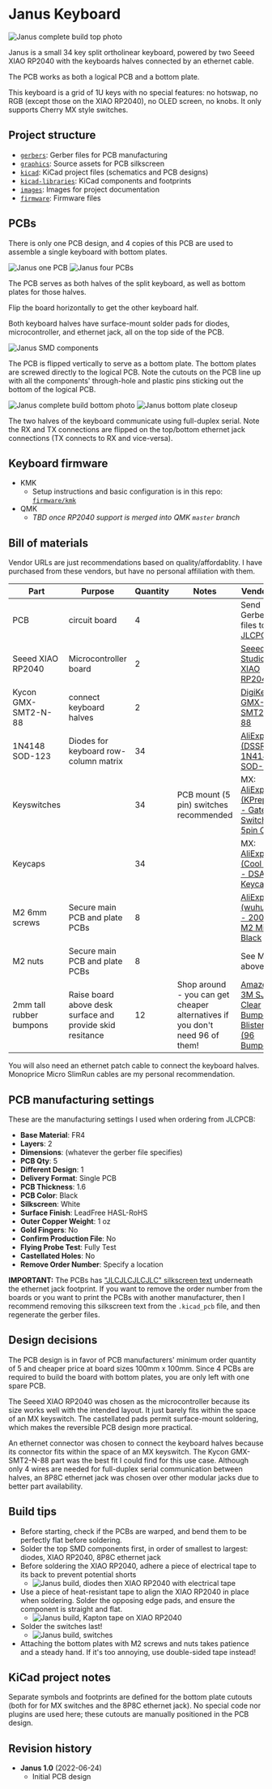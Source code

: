 # Janus Keyboard

![Janus complete build top photo](images/janus-complete-top.jpg)

Janus is a small 34 key split ortholinear keyboard, powered by two Seeed XIAO RP2040 with the keyboards halves connected by an ethernet cable.

The PCB works as both a logical PCB and a bottom plate.

This keyboard is a grid of 1U keys with no special features: no hotswap, no RGB (except those on the XIAO RP2040), no OLED screen, no knobs. It only supports Cherry MX style switches.

## Project structure

* [`gerbers`](gerbers): Gerber files for PCB manufacturing
* [`graphics`](graphics): Source assets for PCB silkscreen
* [`kicad`](kicad): KiCad project files (schematics and PCB designs)
* [`kicad-libraries`](kicad-libraries): KiCad components and footprints
* [`images`](images): Images for project documentation
* [`firmware`](firmware): Firmware files

## PCBs

There is only one PCB design, and 4 copies of this PCB are used to assemble a single keyboard with bottom plates.

![Janus one PCB](images/janus-pcb.jpg)
![Janus four PCBs](images/janus-four-pcbs.jpg)

The PCB serves as both halves of the split keyboard, as well as bottom plates for those halves.

Flip the board horizontally to get the other keyboard half.

Both keyboard halves have surface-mount solder pads for diodes, microcontroller, and ethernet jack, all on the top side of the PCB.

![Janus SMD components](images/janus-smd-closeup.jpg)

The PCB is flipped vertically to serve as a bottom plate. The bottom plates are screwed directly to the logical PCB. Note the cutouts on the PCB line up with all the components' through-hole and plastic pins sticking out the bottom of the logical PCB.

![Janus complete build bottom photo](images/janus-complete-bottom.jpg)
![Janus bottom plate closeup](images/janus-bottom-plate-closeup.jpg)

The two halves of the keyboard communicate using full-duplex serial. Note the RX and TX connections are flipped on the top/bottom ethernet jack connections (TX connects to RX and vice-versa).

## Keyboard firmware

* KMK
    * Setup instructions and basic configuration is in this repo: [`firmware/kmk`](firmware/kmk)
* QMK
    * *TBD once RP2040 support is merged into QMK `master` branch*

## Bill of materials

Vendor URLs are just recommendations based on quality/affordablity. I have purchased from these vendors, but have no personal affiliation with them.

Part | Purpose | Quantity | Notes | Vendor URL
---- | ------- | -------- | --------- | ----------
PCB  | circuit board | 4 | | Send Gerber zip files to [JLCPCB](https://jlcpcb.com/).
Seeed XIAO RP2040 | Microcontroller board | 2 | | [Seeed Studio - XIAO RP2040](https://www.seeedstudio.com/XIAO-RP2040-v1-0-p-5026.html)
Kycon GMX-SMT2-N-88 | connect keyboard halves | 2 | | [DigiKey - GMX-SMT2-N-88](https://www.digikey.com/en/products/detail/kycon-inc/GMX-SMT2-N-88/10246865)
1N4148 SOD-123 | Diodes for keyboard row-column matrix | 34 | | [AliExpress (DSSRQI) - 1N4148 SOD-123](https://www.aliexpress.com/item/4000331408283.html)
Keyswitches |  | 34 | PCB mount (5 pin) switches recommended | MX: [AliExpress (KPrepublic) - Gateron Switch RGB 5pin Clear](https://www.aliexpress.com/item/3256801798608641.html)
Keycaps |  | 34 | | MX: [AliExpress (Cool Jazz) - DSA 1U Keycaps](https://www.aliexpress.com/item/2251832643863132.html)
M2 6mm screws | Secure main PCB and plate PCBs | 8 | | [AliExpress (wuhushiyu) - 200PCS-M2 Mix - Black](https://www.aliexpress.com/item/32862529967.html)
M2 nuts | Secure main PCB and plate PCBs | 8 | | See M2 set above
2mm tall rubber bumpons | Raise board above desk surface and provide skid resitance | 12 | Shop around - you can get cheaper alternatives if you don't need 96 of them! | [Amazon - 3M SJ5302 Clear Bumpon Blister Pack (96 Bumpons)](https://www.amazon.com/SJ5302-Clear-Bumpon-Blister-Bumpons/dp/B01ACPT2LU)

You will also need an ethernet patch cable to connect the keyboard halves. Monoprice Micro SlimRun cables are my personal recommendation.

## PCB manufacturing settings

These are the manufacturing settings I used when ordering from JLCPCB:

* **Base Material**: FR4
* **Layers**: 2
* **Dimensions**: (whatever the gerber file specifies)
* **PCB Qty**: 5
* **Different Design**: 1
* **Delivery Format**: Single PCB
* **PCB Thickness**: 1.6
* **PCB Color**: Black
* **Silkscreen**: White
* **Surface Finish**: LeadFree HASL-RoHS
* **Outer Copper Weight**: 1 oz
* **Gold Fingers**: No
* **Confirm Production File**: No
* **Flying Probe Test**: Fully Test
* **Castellated Holes**: No
* **Remove Order Number**: Specify a location

**IMPORTANT:** The PCBs has ["JLCJLCJLCJLC" silkscreen text](https://support.jlcpcb.com/article/28-how-to-remove-order-number-from-your-pcb) underneath the ethernet jack footprint. If you want to remove the order number from the boards or you want to print the PCBs with another manufacturer, then I recommend removing this silkscreen text from the `.kicad_pcb` file, and then regenerate the gerber files.

## Design decisions

The PCB design is in favor of PCB manufacturers' minimum order quantity of 5 and cheaper price at board sizes 100mm x 100mm. Since 4 PCBs are required to build the board with bottom plates, you are only left with one spare PCB.

The Seeed XIAO RP2040 was chosen as the microcontroller because its size works well with the intended layout. It just barely fits within the space of an MX keyswitch. The castellated pads permit surface-mount soldering, which makes the reversible PCB design more practical.

An ethernet connector was chosen to connect the keyboard halves because its connector fits within the space of an MX keyswitch. The Kycon GMX-SMT2-N-88 part was the best fit I could find for this use case. Although only 4 wires are needed for full-duplex serial communication between halves, an 8P8C ethernet jack was chosen over other modular jacks due to better part availability.

## Build tips

* Before starting, check if the PCBs are warped, and bend them to be perfectly flat before soldering.
* Solder the top SMD components first, in order of smallest to largest: diodes, XIAO RP2040, 8P8C ethernet jack
* Before soldering the XIAO RP2040, adhere a piece of electrical tape to its back to prevent potential shorts
    * ![Janus build, diodes then XIAO RP2040 with electrical tape](images/janus-build-diodes-electric-tape-microcontrollers.jpg)
* Use a piece of heat-resistant tape to align the XIAO RP2040 in place when soldering. Solder the opposing edge pads, and ensure the component is straight and flat.
    * ![Janus build, Kapton tape on XIAO RP2040](images/janus-build-attach-microcontrollers.jpg)
* Solder the switches last!
    * ![Janus build, switches](images/janus-build-switches.jpg)
* Attaching the bottom plates with M2 screws and nuts takes patience and a steady hand. If it's too annoying, use double-sided tape instead!

## KiCad project notes

Separate symbols and footprints are defined for the bottom plate cutouts (both for for MX switches and the 8P8C ethernet jack). No special code nor plugins are used here; these cutouts are manually positioned in the PCB design.

## Revision history

* **Janus 1.0** (2022-06-24)
    * Initial PCB design